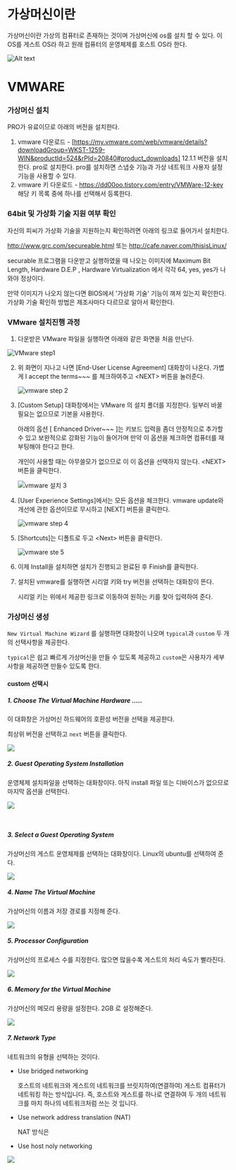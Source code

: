 # 가상머신이란

가상머신이란 가상의 컴퓨터로 존재하는 것이며 가상머신에 os를 설치 할 수 있다. 이 OS를 게스트 OS라 하고 원래 컴퓨터의 운영체제를 호스트 OS라 한다.

![Alt text](./images/virtual_structure.png)


# VMWARE

### 가상머신 설치

PRO가 유료이므로 아래의 버전을 설치한다.

1)  vmware 다운로드 - [https://my.vmware.com/web/vmware/details?downloadGroup=WKST-1259-WIN&productId=524&rPId=20840#product_downloads]    12.1.1 버전을 설치한다. pro로 설치한다. pro를 설치하면 스냅숏 기능과 가상 네트워크 사용자 설정 기능을 사용할 수 있다. 
2)  vmware 키 다운로드 - <https://dd00oo.tistory.com/entry/VMWare-12-key>  해당 키 목록 중에 하나를 선택해서 등록한다.

### 64bit 및 가상화 기술 지원 여부 확인

자신의 피씨가 가상화 기술을 지원하는지 확인하려면 아래의 링크로 들어가서 설치한다.

http://www.grc.com/secureable.html   또는  http://cafe.naver.com/thisisLinux/  

securable 프로그램을 다운받고 실행하였을 때 나오는 이미지에  Maximum Bit Length,  Hardware D.E.P ,  Hardware Virtualization 에서 각각 64, yes, yes가 나와야 정상이다. 

만약 이미지가 나오지 않는다면  BIOS에서 '가상화 기술' 기능이 껴져 있는지 확인한다. 가상화 기술 확인하 방법은 제조사마다 다르므로 알아서 확인한다.

### VMware 설치진행 과정 

1. 다운받은 VMware 파일을 실행하면 아래와 같은 화면을 처음 만난다.

![VMware step1](./images/vm_set_1.PNG)



2. 위 화면이 지나고 나면 [End-User License Agreement] 대화창이 나온다. 가볍게  I accept the terms~~~ 를 체크하여주고 \<NEXT\> 버튼을 눌러준다.

   ![vmware step 2](images\vm_set_2.PNG)

   

3. [Custom Setup] 대화창에서는 VMware 의 설치 폴더를 지정한다. 일부러 바꿀 필요는 없으므로 기본을 사용한다. 

   아래의 옵션 [ Enhanced Driver~~~ ]는 키보드 입력을 좀더 안정적으로 추가할 수 있고 보완적으로 강화된 기능이 들어가며 만약 이 옵션을 체크하면 컴퓨터를 재부팅해야 한다고 한다.  

   개인이 사용할 때는 아무쓸모가 없으므로 이 이 옵션을 선택하지 않는다. \<NEXT\> 버튼을 클릭한다.

   ![vmware 설치 3](/images/vm_set_3.PNG)

   

4. [User Experience Settings]에서는 모든 옵션을 체크한다.  vmware update와 개선에 관한 옵션이므로 무시하고 [NEXT] 버튼을 클릭한다. 

   ![vmware step 4](/images/vm_set_4.PNG)

   

5. [Shortcuts]는 디폴트로 두고 \<Next\> 버튼을 클릭한다.

   ![vmware ste 5](/images/vm_set_5.PNG)

6. 이제 Install을 설치하면 설치가 진행되고 완료된 후 Finish를 클릭한다.

7. 설치된 vmware를 실행하면  시리얼 키와 try 버전을 선택하는 대화창이 뜬다. 

   시리얼 키는 위에서 제공한 링크로 이동하여 원하는 키를 찾아 입력하여 준다.

### 가상머신 생성

`New Virtual Machine Wizard` 를 실행하면 대화창이 나오며 `typical`과 `custom` 두 개의 선택사항을 제공한다. 

`typical`은 쉽고 빠르게 가상머신을 만들 수 있도록 제공하고 `custom`은 사용자가 세부사항을 제공하면 만들수 있도록 한다.

#### custom 선택시

##### 1. Choose The Virtual Machine Hardware  .....

이 대화창은 가상머신 하드웨어의 호환성 버전을 선택을 제공한다. 

최상위 버전을 선택하고 `next` 버튼을 클릭한다. 

   ![](./images/vm_custom_step1.png)

   

   

##### 2. Guest Operating System Installation

운영체제 설치파일을 선택하는  대화창이다.  아직 install 파일 또는 디바이스가 없으므로 마지막 옵션을 선택한다.

   ![](C:\Users\student\Documents\git_repository\network\images\vm_custom_step2.PNG)

   ​	

##### 3. Select a Guest Operating System

가상머신의 게스트 운영체제를 선택하는 대화창이다. Linux의 ubuntu를 선택하여 준다. 

![](C:\Users\student\Documents\git_repository\network\images\vm_custom_step3.PNG)



##### 4. Name The Virtual Machine

가상머신의 이름과 저장 경로를 지정해 준다.

![](C:\Users\student\Documents\git_repository\network\images\vm_custom_step4.PNG) 



##### 5. Processor Configuration

가상머신의 프로세스 수를 지정한다. 많으면 많을수록 게스트의 처리 속도가 빨라진다. 

![](C:\Users\student\Documents\git_repository\network\images\vm_custom_step5.PNG)

##### 6. Memory for the Virtual Machine

가상머신의 메모리 용량을 설정한다. 2GB 로 설정해준다.

![](C:\Users\student\Documents\git_repository\network\images\vm_custom_step6.PNG)

##### 7. Network Type

네트워크의 유형을 선택하는 것이다. 

- Use bridged networking 

  호스트의 네트워크와 게스트의 네트워크를 브릿지하여(연결하여) 게스트 컴퓨터가 네트워킹 하는 방식입니다. 즉, 호스트와 게스트를 하나로 연결하여 두 개의 네트워크를 마치 하나의 네트워크처럼 쓰는 것 입니다.

- Use network address translation (NAT)

  NAT 방식은 

- Use host noly networking 

  

![](C:\Users\student\Documents\git_repository\network\images\vm_custom_step7.PNG)